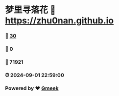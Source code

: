 # 梦里寻落花 :link: https://zhu0nan.github.io 
### :page_facing_up: [30](https://zhu0nan.github.io/tag.html) 
### :speech_balloon: 0 
### :hibiscus: 71921 
### :alarm_clock: 2024-09-01 22:59:00 
### Powered by :heart: [Gmeek](https://github.com/Meekdai/Gmeek)
